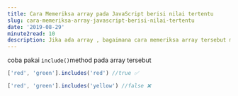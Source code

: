 ```yaml
---
title: Cara Memeriksa array pada JavaScript berisi nilai tertentu
slug: cara-memeriksa-array-javascript-berisi-nilai-tertentu
date: '2019-08-29'
minute2read: 10
description: Jika ada array , bagaimana cara memeriksa array tersebut mngandung item tersebut?
---
```

coba pakai `include()`method pada array tersebut
```javascript
['red', 'green'].includes('red') //true ✅

['red', 'green'].includes('yellow') //false ❌
```
